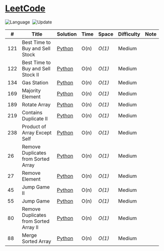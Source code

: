 # [LeetCode](https://leetcode.com/problemset/all/)

![Language](https://img.shields.io/badge/language-Python%20%2F%20Modern%20C++-orange.svg)&nbsp;
![Update](https://img.shields.io/badge/update-weekly-green.svg)&nbsp;

|  #  | Title           | Solution  | Time   | Space  | Difficulty | Note |
|------|-----------------|-----------|--------|---------|------------|------|
| 121 | Best Time to Buy and Sell Stock | [Python](./Top%20Interview%20150/121_Best_Time_to_Buy_and_Sell_Stock.py) | O(n) | _O(1)_ | Medium |  |
| 122 | Best Time to Buy and Sell Stock II | [Python]() | O(n) | _O(1)_ | Medium |  |
| 134 | Gas Station | [Python]() | O(n) | _O(1)_ | Medium |  |
| 169 | Majority Element | [Python]() | O(n) | _O(1)_ | Medium |  |
| 189 | Rotate Array | [Python]() | O(n) | _O(1)_ | Medium |  |
| 219 | Contains Duplicate II | [Python]() | O(n) | _O(1)_ | Medium |  |
| 238 | Product of Array Except Self | [Python]() | O(n) | _O(1)_ | Medium |  |
| 26 | Remove Duplicates from Sorted Array | [Python]() | O(n) | _O(1)_ | Medium |  |
| 27 | Remove Element | [Python]() | O(n) | _O(1)_ | Medium |  |
| 45 | Jump Game II | [Python]() | O(n) | _O(1)_ | Medium |  |
| 55 | Jump Game | [Python]() | O(n) | _O(1)_ | Medium |  |
| 80 | Remove Duplicates from Sorted Array II | [Python]() | O(n) | _O(1)_ | Medium |  |
| 88 | Merge Sorted Array | [Python]() | O(n) | _O(1)_ | Medium |  |

